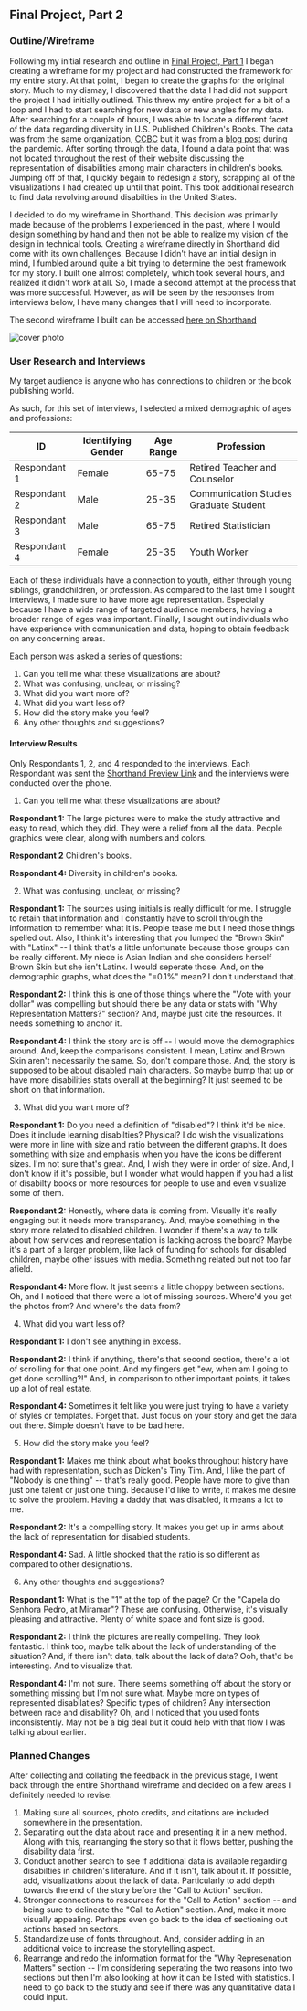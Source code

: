 ## Final Project, Part 2

### Outline/Wireframe
Following my initial research and outline in [Final Project, Part 1](https://s-carmack.github.io/carmack-portfolio/Final-Project-Part-1_shunshocarmack.html) I began creating a wireframe for my project and had constructed the framework for my entire story. At that point, I began to create the graphs for the original story. Much to my dismay, I discovered that the data I had did not support the project I had initially outlined. This threw my entire project for a bit of a loop and I had to start searching for new data or new angles for my data. After searching for a couple of hours, I was able to locate a different facet of the data regarding diversity in U.S. Published Children's Books. The data was from the same organization, [CCBC](https://ccbc.education.wisc.edu/) but it was from a [blog post](http://ccblogc.blogspot.com/2020/06/the-numbers-are-in-2019-ccbc-diversity.html) during the pandemic. After sorting through the data, I found a data point that was not located throughout the rest of their website discussing the representation of disabilities among main characters in children's books. Jumping off of that, I quickly begain to redesign a story, scrapping all of the visualizations I had created up until that point. This took additional research to find data revolving around disabilties in the United States.

I decided to do my wireframe in Shorthand. This decision was primarily made because of the problems I experienced in the past, where I would design something by hand and then not be able to realize my vision of the design in technical tools. Creating a wireframe directly in Shorthand did come with its own challenges. Because I didn't have an initial design in mind, I fumbled around quite a bit trying to determine the best framework for my story. I built one almost completely, which took several hours, and realized it didn't work at all. So, I made a second attempt at the process that was more successful. However, as will be seen by the responses from interviews below, I have many changes that I will need to incorporate.

The second wireframe I built can be accessed [here on Shorthand](https://preview.shorthand.com/6soCIw45tC3tUNzi)

![cover photo](https://user-images.githubusercontent.com/97995850/155155832-27e6c771-308e-436f-a356-06c636150c4f.jpg)


### User Research and Interviews

My target audience is anyone who has connections to children or the book publishing world.

As such, for this set of interviews, I selected a mixed demographic of ages and professions:

ID | Identifying Gender | Age Range | Profession
---|---|---|---
Respondant 1 | Female | 65-75 | Retired Teacher and Counselor
Respondant 2 | Male | 25-35 | Communication Studies Graduate Student
Respondant 3 | Male | 65-75 | Retired Statistician
Respondant 4 | Female | 25-35 | Youth Worker

Each of these individuals have a connection to youth, either through young siblings, grandchildren, or profession. As compared to the last time I sought interviews, I made sure to have more age representation. Especially because I have a wide range of targeted audience members, having a broader range of ages was important. Finally, I sought out individuals who have experience with communication and data, hoping to obtain feedback on any concerning areas.

Each person was asked a series of questions:
1. Can you tell me what these visualizations are about?
2. What was confusing, unclear, or missing?
3. What did you want more of?
4. What did you want less of?
5. How did the story make you feel?
6. Any other thoughts and suggestions?


#### Interview Results
Only Respondants 1, 2, and 4 responded to the interviews. Each Respondant was sent the [Shorthand Preview Link](https://preview.shorthand.com/6soCIw45tC3tUNzi) and the interviews were conducted over the phone.

1. Can you tell me what these visualizations are about?

**Respondant 1:** The large pictures were to make the study attractive and easy to read, which they did. They were a relief from all the data. People graphics were clear, along with numbers and colors. 

**Respondant 2** Children's books.

**Respondant 4:** Diversity in children's books.


2. What was confusing, unclear, or missing?

**Respondant 1:** The sources using initials is really difficult for me. I struggle to retain that information and I constantly have to scroll through the information to remember what it is. People tease me but I need those things spelled out. Also, I think it's interesting that you lumped the "Brown Skin" with "Latinx" -- I think that's a little unfortunate because those groups can be really different. My niece is Asian Indian and she considers herself Brown Skin but she isn't Latinx. I would seperate those. And, on the demographic graphs, what does the "=0.1%" mean? I don't understand that.

**Respondant 2:** I think this is one of those things where the "Vote with your dollar" was compelling but should there be any data or stats with "Why Representation Matters?" section? And, maybe just cite the resources. It needs something to anchor it.

**Respondant 4:** I think the story arc is off -- I would move the demographics around. And, keep the comparisons consistent. I mean, Latinx and Brown Skin aren't necessarily the same. So, don't compare those. And, the story is supposed to be about disabled main characters. So maybe bump that up or have more disabilities stats overall at the beginning? It just seemed to be short on that information.


3. What did you want more of?

**Respondant 1:** Do you need a definition of "disabled"? I think it'd be nice. Does it include learning disabilties? Physical? I do wish the visualizations were more in line with size and ratio between the different graphs. It does something with size and emphasis when you have the icons be different sizes. I'm not sure that's great. And, I wish they were in order of size. And, I don't know if it's possible, but I wonder what would happen if you had a list of disabilty books or more resources for people to use and even visualize some of them.

**Respondant 2:** Honestly, where data is coming from. Visually it's really engaging but it needs more transparancy. And, maybe something in the story more related to disabled children. I wonder if there's a way to talk about how services and representation is lacking across the board? Maybe it's a part of a larger problem, like lack of funding for schools for disabled children, maybe other issues with media. Something related but not too far afield.

**Respondant 4:** More flow. It just seems a little choppy between sections. Oh, and I noticed that there were a lot of missing sources. Where'd you get the photos from? And where's the data from?


4. What did you want less of?

**Respondant 1:** I don't see anything in excess.

**Respondant 2:** I think if anything, there's that second section, there's a lot of scrolling for that one point. And my fingers get "ew, when am I going to get done scrolling?!" And, in comparison to other important points, it takes up a lot of real estate.

**Respondant 4:** Sometimes it felt like you were just trying to have a variety of styles or templates. Forget that. Just focus on your story and get the data out there. Simple doesn't have to be bad here.


5. How did the story make you feel?

**Respondant 1:** Makes me think about what books throughout history have had with representation, such as Dicken's Tiny Tim. And, I like the part of "Nobody is one thing" -- that's really good. People have more to give than just one talent or just one thing. Because I'd like to write, it makes me desire to solve the problem. Having a daddy that was disabled, it means a lot to me.

**Respondant 2:** It's a compelling story. It makes you get up in arms about the lack of representation for disabled students.

**Respondant 4:** Sad. A little shocked that the ratio is so different as compared to other designations. 


6. Any other thoughts and suggestions?

**Respondant 1:** What is the "1" at the top of the page? Or the "Capela do Senhora Pedro, at Miramar"? These are confusing. Otherwise, it's visually pleasing and attractive. Plenty of white space and font size is good.

**Respondant 2:** I think the pictures are really compelling. They look fantastic. I think too, maybe talk about the lack of understanding of the situation? And, if there isn't data, talk about the lack of data? Ooh, that'd be interesting. And to visualize that.

**Respondant 4:** I'm not sure. There seems something off about the story or something missing but I'm not sure what. Maybe more on types of represented disabilaties? Specific types of children? Any intersection between race and disability? Oh, and I noticed that you used fonts inconsistently. May not be a big deal but it could help with that flow I was talking about earlier.



### Planned Changes
After collecting and collating the feedback in the previous stage, I went back through the entire Shorthand wireframe and decided on a few areas I definitely needed to revise:
1. Making sure all sources, photo credits, and citations are included somewhere in the presentation.
2. Separating out the data about race and presenting it in a new method. Along with this, rearranging the story so that it flows better, pushing the disability data first.
3. Conduct another search to see if additional data is available regarding disabilties in children's literature. And if it isn't, talk about it. If possible, add, visualizations about the lack of data. Particularly to add depth towards the end of the story before the "Call to Action" section.
4. Stronger connections to resources for the "Call to Action" section -- and being sure to delineate the "Call to Action" section. And, make it more visually appealing. Perhaps even go back to the idea of sectioning out actions based on sectors.
5. Standardize use of fonts throughout. And, consider adding in an additional voice to increase the storytelling aspect.
6. Rearrange and redo the information format for the "Why Represenation Matters" section -- I'm considering seperating the two reasons into two sections but then I'm also looking at how it can be listed with statistics. I need to go back to the study and see if there was any quantitative data I could input.
